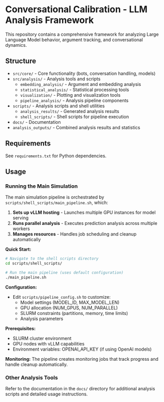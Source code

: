 # Conversational Calibration - LLM Analysis Framework

This repository contains a comprehensive framework for analyzing Large Language Model behavior, argument tracking, and conversational dynamics.

## Structure

- `src/core/` - Core functionality (bots, conversation handling, models)
- `src/analysis/` - Analysis tools and scripts
  - `embedding_analysis/` - Argument and embedding analysis
  - `statistical_analysis/` - Statistical processing tools  
  - `visualization/` - Plotting and visualization tools
  - `pipeline_analysis/` - Analysis pipeline components
- `scripts/` - Analysis scripts and shell utilities
  - `analysis_results/` - Generated analysis results
  - `shell_scripts/` - Shell scripts for pipeline execution
- `docs/` - Documentation
- `analysis_outputs/` - Combined analysis results and statistics

## Requirements

See `requirements.txt` for Python dependencies.

## Usage

### Running the Main Simulation

The main simulation pipeline is orchestrated by `scripts/shell_scripts/main_pipeline.sh`, which:

1. **Sets up vLLM hosting** - Launches multiple GPU instances for model serving
2. **Runs parallel analysis** - Executes prediction analysis across multiple workers
3. **Manages resources** - Handles job scheduling and cleanup automatically

**Quick Start:**
```bash
# Navigate to the shell scripts directory
cd scripts/shell_scripts/

# Run the main pipeline (uses default configuration)
./main_pipeline.sh
```

**Configuration:**
- Edit `scripts/pipeline_config.sh` to customize:
  - Model settings (MODEL_ID, MAX_MODEL_LEN)
  - GPU allocation (NUM_GPUS, NUM_PARALLEL)
  - SLURM constraints (partitions, memory, time limits)
  - Analysis parameters

**Prerequisites:**
- SLURM cluster environment
- GPU nodes with vLLM capabilities
- Environment variables: OPENAI_API_KEY (if using OpenAI models)

**Monitoring:**
The pipeline creates monitoring jobs that track progress and handle cleanup automatically.

### Other Analysis Tools

Refer to the documentation in the `docs/` directory for additional analysis scripts and detailed usage instructions.
